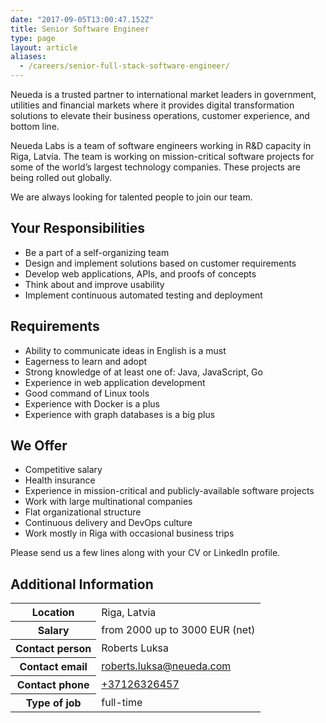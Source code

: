 ```yaml
---
date: "2017-09-05T13:00:47.152Z"
title: Senior Software Engineer
type: page
layout: article
aliases:
  - /careers/senior-full-stack-software-engineer/
---
```


Neueda is a trusted partner to international market leaders in government, utilities and financial markets where it provides digital transformation solutions to elevate their business operations, customer experience, and bottom line.

Neueda Labs is a team of software engineers working in R&D capacity in Riga, Latvia. The team is working on mission-critical software projects for some of the world’s largest technology companies. These projects are being rolled out globally.

We are always looking for talented people to join our team.

## Your Responsibilities

- Be a part of a self-organizing team
- Design and implement solutions based on customer requirements
- Develop web applications, APIs, and proofs of concepts
- Think about and improve usability
- Implement continuous automated testing and deployment

## Requirements

- Ability to communicate ideas in English is a must
- Eagerness to learn and adopt
- Strong knowledge of at least one of: Java, JavaScript, Go
- Experience in web application development 
- Good command of Linux tools
- Experience with Docker is a plus
- Experience with graph databases is a big plus

## We Offer

- Competitive salary
- Health insurance
- Experience in mission-critical and publicly-available software projects
- Work with large multinational companies
- Flat organizational structure
- Continuous delivery and DevOps culture
- Work mostly in Riga with occasional business trips

Please send us a few lines along with your CV or LinkedIn profile.

## Additional Information

<table class="table table-bordered">
<tr><th>Location</th><td>Riga, Latvia</td></tr>
<tr><th>Salary</th><td>from 2000 up to 3000 EUR (net)</td></tr>
<tr><th>Contact person</th><td>Roberts Luksa</td></tr>
<tr><th>Contact email</th><td><a href="mailto:roberts.luksa@neueda.com">roberts.luksa@neueda.com</a></td></tr>
<tr><th>Contact phone</th><td><a href="tel:+37126326457">+37126326457</a></a></td></tr>
<tr><th>Type of job</th><td>full-time</td></tr>
</table>
